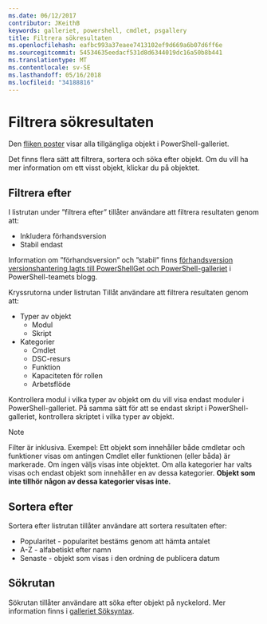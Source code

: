 ```yaml
---
ms.date: 06/12/2017
contributor: JKeithB
keywords: galleriet, powershell, cmdlet, psgallery
title: Filtrera sökresultaten
ms.openlocfilehash: eafbc993a37eaee7413102ef9d669a6b07d6ff6e
ms.sourcegitcommit: 54534635eedacf531d8d6344019dc16a50b8b441
ms.translationtype: MT
ms.contentlocale: sv-SE
ms.lasthandoff: 05/16/2018
ms.locfileid: "34188816"
---
```

# <a name="filtering-search-results"></a>Filtrera sökresultaten

Den [fliken poster](https://www.powershellgallery.com/items) visar alla tillgängliga objekt i PowerShell-galleriet.

Det finns flera sätt att filtrera, sortera och söka efter objekt.
Om du vill ha mer information om ett visst objekt, klickar du på objektet.

## <a name="filter-by"></a>Filtrera efter

I listrutan under ”filtrera efter” tillåter användare att filtrera resultaten genom att:
- Inkludera förhandsversion
- Stabil endast

Information om ”förhandsversion” och ”stabil” finns [förhandsversion versionshantering lagts till PowerShellGet och PowerShell-galleriet](https://blogs.msdn.microsoft.com/powershell/2017/12/05/prerelease-versioning-added-to-powershellget-and-powershell-gallery/) i PowerShell-teamets blogg.

Kryssrutorna under listrutan Tillåt användare att filtrera resultaten genom att:
- Typer av objekt
  - Modul
  - Skript
- Kategorier
  - Cmdlet
  - DSC-resurs
  - Funktion
  - Kapaciteten för rollen
  - Arbetsflöde

Kontrollera modul i vilka typer av objekt om du vill visa endast moduler i PowerShell-galleriet.
På samma sätt för att se endast skript i PowerShell-galleriet, kontrollera skriptet i vilka typer av objekt.

> [!NOTE]
> Filter är inklusiva.
> Exempel: Ett objekt som innehåller både cmdletar och funktioner visas om antingen Cmdlet eller funktionen (eller båda) är markerade.
> Om ingen väljs visas inte objektet.
> Om alla kategorier har valts visas och endast objekt som innehåller en av dessa kategorier.
> **Objekt som inte tillhör någon av dessa kategorier visas inte.**

## <a name="sort-by"></a>Sortera efter

Sortera efter listrutan tillåter användare att sortera resultaten efter:
- Popularitet - popularitet bestäms genom att hämta antalet
- A-Z - alfabetiskt efter namn
- Senaste - objekt som visas i den ordning de publicera datum

## <a name="search-box"></a>Sökrutan

Sökrutan tillåter användare att söka efter objekt på nyckelord.
Mer information finns i [galleriet Söksyntax](search-syntax.md).